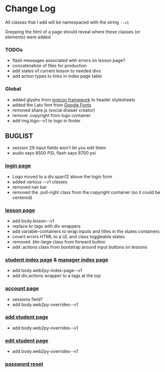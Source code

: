 # Change Log

All classes that I add will be namespaced with the string
`--v1`

Grepping the html of a page should reveal where these classes (or elements) were added

### TODOs


+ flash messages associated with errors on lesson page?
+ concatenation of files for production
+ add states of current lesson to needed divs
+ add action types to links in index page table

### Global

+ added glyphs from [ionicon framework](http://ionicons.com/) to header stylesheets
+ added the Lato font from [Google Fonts](http://fonts.googleapis.com/css?family=Lato)
+ removed share.js (social drawer creator)
+ remove .copyright from logo container
+ add img.logo--v1 to logo in footer

## BUGLIST

+ session 29 input fields won't let you edit them
+ audio says 8500 PSI, flash says 8700 psi


### [login page](http://ondreian.github.io/login.html)

+ Logo moved to a div.span12 above the login form
+ added various --v1 classes
+ removed nav bar
+ removed the .pull-right class from the copyright container (so it could be centered)

### [lesson page](http://ondreian.github.io/lesson.html)

+ add body.lesson--v1
+ replace br tags with div wrappers
+ add variable-containers to wrap inputs and titles in the states containers
+ covert errors HTML to a UL and class toggleable states
+ removed .btn-large class from forward button
+ add .actions class from bootstrap around input buttons on lessons

### [student index page](http://ondreian.github.io/student-index.html) & [manager index page](http://ondreian.github.io/manager-index.html)
+ add body.web2py-index-page--v1
+ add div.actions wrapper to a tags at the top


### [account page](http://ondreian.github.io/account.html)
+ sessions field?
+ add body.web2py-overrides--v1

### [add student page](http://ondreian.github.io/student-add.html)
+ add body.web2py-overrides--v1

### [edit student page](http://ondreian.github.io/student-edit.html)
+ add body.web2py-overrides--v1

### [password reset](http://ondreian.github.io/password-reset.html)
